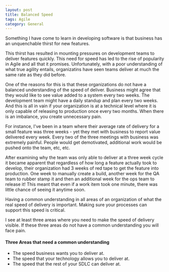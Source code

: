 ```yaml
---
layout: post
title: Balanced Speed
tags: Agile
category: General
---
```


Something I have come to learn in developing software is that business has an unquenchable thirst for new features.

This thirst has resulted in mounting pressures on development teams to deliver features quickly. This need for speed has led to the rise of popularity in Agile and all that it promises. Unfortunately, with a poor understanding of what true agility entails, organizatins have seen teams deliver at much the same rate as they did before.

One of the reasons for this is that these organizations do not have a balanced understanding of the speed of deliver. Business might agree that they would like to see value added to a system every two weeks. The development team might have a daily standup and plan every two weeks. And this is all in vain if your organization is at a technical level where it is only capable of releasing to production once every two months. When there is an imbalance, you create unnecessary pain.

For instance, I've been in a team where their average rate of delivery for a small feature was three weeks - yet they met with business to report value delivered every week. Every two of the three meetings with business was extremely painful. People would get demotivated, additional work would be pushed onto the team, etc, etc.

After examining why the team was only able to deliver at a three week cycle it became apparent that regardless of how long a feature actually took to develop, their organization had 3 weeks of red tape to get the feature into production. One week to manually create a build, another week for the QA team to rubber stamp it and then an additional week for the ops team to release it! This meant that even if a work item took one minute, there was little chance of seeing it anytime soon.

Having a common understanding in all areas of an organization of what the real speed of delivery is important. Making sure your processes can support this speed is critical. 

I see at least three areas where you need to make the speed of delivery visible. If these three areas do not have a common understanding you will face pain.

#### Three Areas that need a common understanding ####

- The speed business wants you to deliver at.
- The speed that your technology allows you to deliver at.
- The speed that the rest of your SDLC can deliver at.


